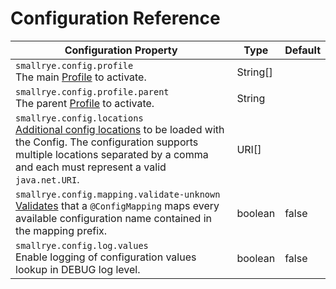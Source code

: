 # Configuration Reference

| Configuration Property 	                                                                                                                                                                                                                       | Type 	     | Default 	 |
|------------------------------------------------------------------------------------------------------------------------------------------------------------------------------------------------------------------------------------------------|------------|-----------|
| `smallrye.config.profile`<br>The main [Profile](profiles.md) to activate. 	                                                                                                                                                                    | String[] 	 | 	         |
| `smallrye.config.profile.parent`<br>The parent [Profile](profiles.md#parent-profile) to activate.	                                                                                                                                             | String 	   | 	         |
| `smallrye.config.locations`<br>[Additional config locations](../config-sources/locations.md) to be loaded with the Config. The configuration supports multiple locations separated by a comma and each must represent a valid `java.net.URI`.	 | URI[] 	    | 	         |
| `smallrye.config.mapping.validate-unknown`<br>[Validates](mappings.md#retrieval) that a `@ConfigMapping` maps every available configuration name contained in the      mapping prefix.	                                                        | boolean 	  | false	    |
| `smallrye.config.log.values`<br>Enable logging of configuration values lookup in DEBUG log level.	                                                                                                                                             | boolean 	  | false	    |
